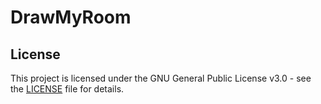 # DrawMyRoom


## License

This project is licensed under the GNU General Public License v3.0 - see the [LICENSE](LICENSE) file for details.
